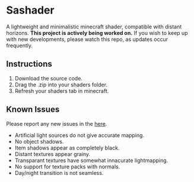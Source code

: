 # Sashader
A lightweight and minimalistic minecraft shader, compatible with distant horizons.
**This project is actively being worked on.** If you wish to keep up with new developments, please watch this repo, as updates occur frequently.

## Instructions
1. Download the source code.
2. Drag the .zip into your shaders folder.
3. Refresh your shaders tab in minecraft.

## Known Issues
Please report any new issues in the [here](https://github.com/rccts/sashader/issues/new).
- Artificial light sources do not give accurate mapping.
- No object shadows.
- Item shadows appear as completely black.
- Distant textures appear grainy.
- Transparant textures have somewhat innacurate lightmapping.
- No support for texture packs with normals.
- Day/night transition is not seamless.
